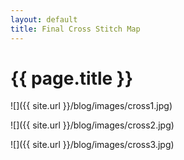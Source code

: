 ```yaml
---
layout: default
title: Final Cross Stitch Map
---
```


{{ page.title }}
================

<p class="meta">



![]({{ site.url }}/blog/images/cross1.jpg)

![]({{ site.url }}/blog/images/cross2.jpg)

![]({{ site.url }}/blog/images/cross3.jpg)

